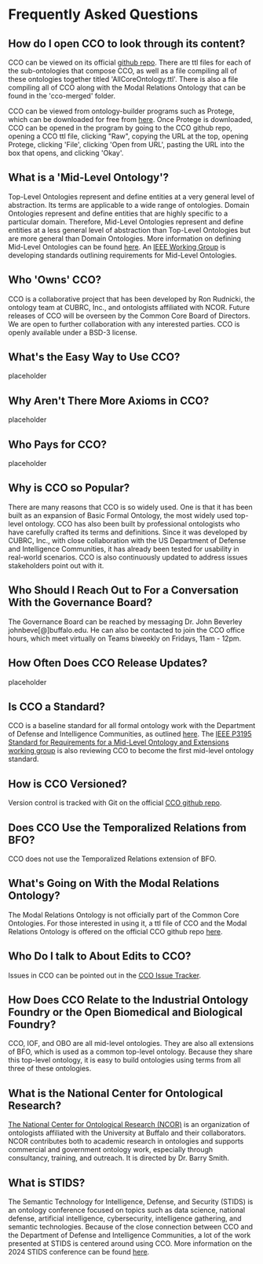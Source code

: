 <!doctype html>
<html lang="en" class="no-js">
<head>
  <meta charset="UTF-8">
  <meta name="viewport" content="width=device-width, initial-scale=1.0">
<title>Frequently Asked Questions</title>
</head></p>
<body>
<h1>Frequently Asked Questions</h1>
  <h2>How do I open CCO to look through its content?</h2>
    <p>CCO can be viewed on its official <a href="https://github.com/CommonCoreOntology/CommonCoreOntologies" target="_blank">github repo</a>. There are ttl files for each of the sub-ontologies that compose CCO, as well as a file compiling all of these ontologies together titled 'AllCoreOntology.ttl'. There is also a file compiling all of CCO along with the Modal Relations Ontology that can be found in the 'cco-merged' folder.</p> 
    <p>CCO can be viewed from ontology-builder programs such as Protege, which can be downloaded for free from <a href="https://protege.stanford.edu/" target="_blank">here</a>. Once Protege is downloaded, CCO can be opened in the program by going to the CCO github repo, opening a CCO ttl file, clicking "Raw", copying the URL at the top, opening Protege, clicking 'File', clicking 'Open from URL', pasting the URL into the box that opens, and clicking 'Okay'.</p>
  <h2>What is a 'Mid-Level Ontology'?</h2>
    <p>Top-Level Ontologies represent and define entities at a very general level of abstraction. Its terms are applicable to a wide range of ontologies. Domain Ontologies represent and define entities that are highly specific to a particular domain. Therefore, Mid-Level Ontologies represent and define entities at a less general level of abstraction than Top-Level Ontologies but are more general than Domain Ontologies. More information on defining Mid-Level Ontologies can be found <a href="https://arxiv.org/pdf/2404.17757" target="_blank">here</a>. An <a href="https://standards.ieee.org/ieee/3195/11025/" target="_blank">IEEE Working Group</a> is developing standards outlining requirements for Mid-Level Ontologies.</p>
  <h2>Who 'Owns' CCO?</h2>
    <p>CCO is a collaborative project that has been developed by Ron Rudnicki, the ontology team at CUBRC, Inc., and ontologists affiliated with NCOR. Future releases of CCO will be overseen by the Common Core Board of Directors. We are open to further collaboration with any interested parties. CCO is openly available under a BSD-3 license.</p>
  <h2>What's the Easy Way to Use CCO?</h2>
    <p>placeholder</p>
  <h2>Why Aren't There More Axioms in CCO?</h2>
    <p>placeholder</p>
  <h2>Who Pays for CCO?</h2>
    <p>placeholder</p>
  <h2>Why is CCO so Popular?</h2>
    <p>There are many reasons that CCO is so widely used. One is that it has been built as an expansion of Basic Formal Ontology, the most widely used top-level ontology. CCO has also been built by professional ontologists who have carefully crafted its terms and definitions. Since it was developed by CUBRC, Inc., with close collaboration with the US Department of Defense and Intelligence Communities, it has already been tested for usability in real-world scenarios. CCO is also continuously updated to address issues stakeholders point out with it. </p>
  <h2>Who Should I Reach Out to For a Conversation With the Governance Board?</h2>
    <p>The Governance Board can be reached by messaging Dr. John Beverley johnbeve[@]buffalo.edu. He can also be contacted to join the CCO office hours, which meet virtually on Teams biweekly on Fridays, 11am - 12pm.</p>
  <h2>How Often Does CCO Release Updates?</h2>
    <p>placeholder</p>
  <h2>Is CCO a Standard?</h2>
    <p>CCO is a baseline standard for all formal ontology work with the Department of Defense and Intelligence Communities, as outlined <a href="https://dailynous.com/wp-content/uploads/2024/03/memo-dod-applied-ontology.pdf" target="_blank">here</a>. The <a href="https://sagroups.ieee.org/oswg/" target="_blank">IEEE P3195 Standard for Requirements for a Mid-Level Ontology and Extensions working group</a> is also reviewing CCO to become the first mid-level ontology standard.</p>
  <h2>How is CCO Versioned?</h2>
    <p>Version control is tracked with Git on the official <a href="https://github.com/CommonCoreOntology/CommonCoreOntologies/tree/develop" target="_blank">CCO github repo</a>.</p>
  <h2>Does CCO Use the Temporalized Relations from BFO?</h2>
    <p>CCO does not use the Temporalized Relations extension of BFO.</p>
  <h2>What's Going on With the Modal Relations Ontology?</h2>
    <p>The Modal Relations Ontology is not officially part of the Common Core Ontologies. For those interested in using it, a ttl file of CCO and the Modal Relations Ontology is offered on the official CCO github repo <a href="https://github.com/CommonCoreOntology/CommonCoreOntologies/blob/develop/cco-merged/MergedAllCoreOntology-v1.5-2024-02-14.ttl" target="_blank">here</a>.</p>
  <h2>Who Do I talk to About Edits to CCO?</h2>
    <p>Issues in CCO can be pointed out in the <a href="https://github.com/CommonCoreOntology/CommonCoreOntologies/issues" target="_blank">CCO Issue Tracker</a>.</p>
  <h2>How Does CCO Relate to the Industrial Ontology Foundry or the Open Biomedical and Biological Foundry?</h2>
    <p>CCO, IOF, and OBO are all mid-level ontologies. They are also all extensions of BFO, which is used as a common top-level ontology. Because they share this top-level ontology, it is easy to build ontologies using terms from all three of these ontologies.</p>
  <h2>What is the National Center for Ontological Research?</h2>
    <p><a href="https://ubwp.buffalo.edu/ncor/" target="_blank">The National Center for Ontological Research (NCOR)</a> is an organization of ontologists affiliated with the University at Buffalo and their collaborators. NCOR contributes both to academic research in ontologies and supports commercial and government ontology work, especially through consultancy, training, and outreach. It is directed by Dr. Barry Smith.</p>
  <h2>What is STIDS?</h2>
    <p>The Semantic Technology for Intelligence, Defense, and Security (STIDS) is an ontology conference focused on topics such as data science, national defense, artificial intelligence, cybersecurity, intelligence gathering, and semantic technologies. Because of the close connection between CCO and the Department of Defense and Intelligence Communities, a lot of the work presented at STIDS is centered around using CCO. More information on the 2024 STIDS conference can be found <a href="https://kadsci.com/stids2024/" target="_blank">here</a>.</p>
</body>
</html>
